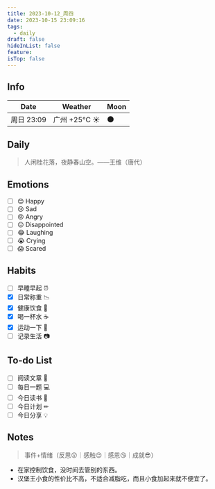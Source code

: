 ```yaml
---
title: 2023-10-12_周四
date: 2023-10-15 23:09:16
tags:
  - daily
draft: false
hideInList: false
feature: 
isTop: false
---
```




## Info

| Date           | Weather      | Moon |
| -------------- | ------------ | ---- |
| 周日 23:09 |广州 +25°C ☀️  |🌑|

## Daily

> 人闲桂花落，夜静春山空。——王维（唐代）



## Emotions

- [ ] 😊 Happy
- [ ] 😢 Sad
- [ ] 😡 Angry
- [ ] 😔 Disappointed
- [ ] 😂 Laughing
- [ ] 😭 Crying
- [ ] 😱 Scared

## Habits

- [ ] 早睡早起 ⏰
- [x] 日常称重 📉
- [x] 健康饮食 🥗
- [x] 喝一杯水 ☕️
- [x] 运动一下 🏃
- [ ] 记录生活 📷

## To-do List

- [ ] 阅读文章 🔎
- [ ] 每日一题 💻
- [ ] 今日读书 📖
- [ ] 今日计划 ✏
- [ ] 今日分享 💡

## Notes
> 事件+情绪（反思😲｜感触😌｜感恩😘｜成就😎）

- 在家控制饮食，没时间去管别的东西。
- 汉堡王小食的性价比不高，不适合减脂吃，而且小食加起来就不便宜了。